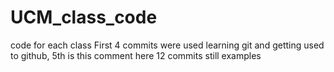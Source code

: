 # UCM_class_code
code for each class
First 4 commits were used learning git and getting used to github, 5th is this comment here
12 commits still examples
